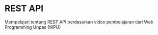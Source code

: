 # REST API
Mempelajari tentang REST API berdasarkan video pembelajaran dari Web Programming Unpas (WPU)
